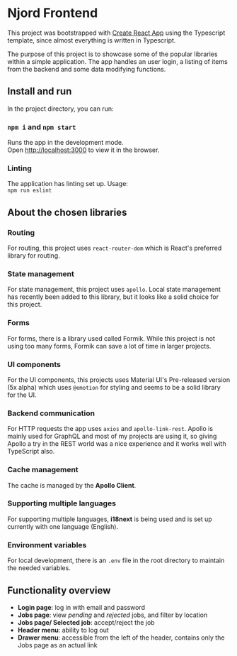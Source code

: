# Njord Frontend

This project was bootstrapped with [Create React App](https://github.com/facebook/create-react-app) using the Typescript template, since almost everything is written in Typescript.

The purpose of this project is to showcase some of the popular libraries within a simple application. The app handles an user login, a listing of items from the backend and some data modifying functions.

## Install and run

In the project directory, you can run:

### `npm i` and `npm start`

Runs the app in the development mode.\
Open [http://localhost:3000](http://localhost:3000) to view it in the browser.

### Linting
The application has linting set up. Usage:\
`npm run eslint`


## About the chosen libraries

### Routing
For routing, this project uses `react-router-dom` which is React's preferred library for routing.

### State management
For state management, this project uses `apollo`. Local state management has recently been added to this library, but it looks like a solid choice for this project.

### Forms
For forms, there is a library used called Formik. While this project is not using too many forms, Formik can save a lot of time in larger projects.

### UI components
For the UI components, this projects uses Material UI's Pre-released version (5x alpha) which uses `@emotion` for styling and seems to be a solid library for the UI.

### Backend communication
For HTTP requests the app uses `axios` and `apollo-link-rest`. Apollo is mainly used for GraphQL and most of my projects are using it, so giving Apollo a try in the REST world was a nice experience and it works well with TypeScript also.

### Cache management
The cache is managed by the **Apollo Client**.

### Supporting multiple languages
For supporting multiple languages, **i18next** is being used and is set up currently with one language (English).

### Environment variables
For local development, there is an `.env` file in the root directory to maintain the needed variables.

## Functionality overview

- **Login page**: log in with email and password
- **Jobs page**: view *pending* and *rejected* jobs, and filter by location
- **Jobs page/ Selected job**: accept/reject the job
- **Header menu**: ability to log out
- **Drawer menu**: accessible from the left of the header, contains only the Jobs page as an actual link
